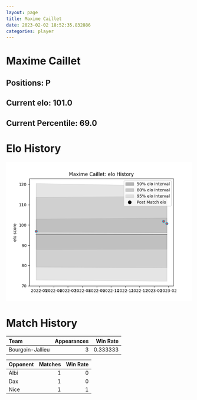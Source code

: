 ```yaml
---  
layout: page  
title: Maxime Caillet  
date: 2023-02-02 18:52:35.832886  
categories: player  
---
```

# Maxime Caillet

## Positions: P

## Current elo: 101.0

## Current Percentile: 69.0

# Elo History


![elo history](history_MaximeCaillet.png)
# Match History


| Team             |   Appearances |   Win Rate |
|:-----------------|--------------:|-----------:|
| Bourgoin-Jallieu |             3 |   0.333333 |

| Opponent   |   Matches |   Win Rate |
|:-----------|----------:|-----------:|
| Albi       |         1 |          0 |
| Dax        |         1 |          0 |
| Nice       |         1 |          1 |